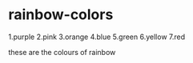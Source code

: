 # rainbow-colors


1.purple
2.pink
3.orange
4.blue
5.green
6.yellow
7.red

these are  the colours of rainbow
